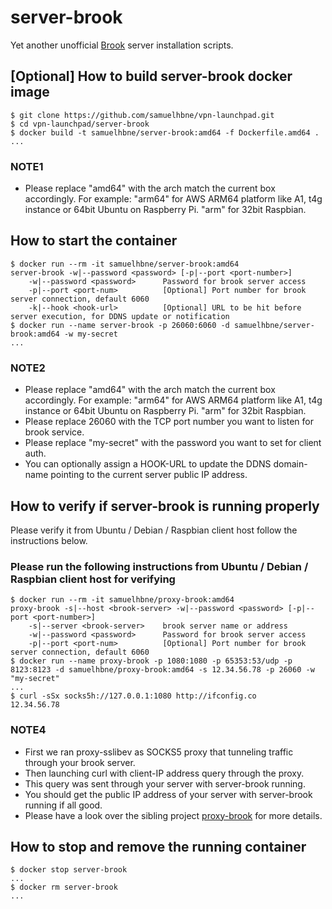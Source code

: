# server-brook

Yet another unofficial [Brook](https://github.com/txthinking/brook) server installation scripts.

## [Optional] How to build server-brook docker image

```shell
$ git clone https://github.com/samuelhbne/vpn-launchpad.git
$ cd vpn-launchpad/server-brook
$ docker build -t samuelhbne/server-brook:amd64 -f Dockerfile.amd64 .
...
```

### NOTE1

- Please replace "amd64" with the arch match the current box accordingly. For example: "arm64" for AWS ARM64 platform like A1, t4g instance or 64bit Ubuntu on Raspberry Pi. "arm" for 32bit Raspbian.

## How to start the container

```shell
$ docker run --rm -it samuelhbne/server-brook:amd64
server-brook -w|--password <password> [-p|--port <port-number>]
    -w|--password <password>      Password for brook server access
    -p|--port <port-num>          [Optional] Port number for brook server connection, default 6060
    -k|--hook <hook-url>          [Optional] URL to be hit before server execution, for DDNS update or notification
$ docker run --name server-brook -p 26060:6060 -d samuelhbne/server-brook:amd64 -w my-secret
...
```

### NOTE2

- Please replace "amd64" with the arch match the current box accordingly. For example: "arm64" for AWS ARM64 platform like A1, t4g instance or 64bit Ubuntu on Raspberry Pi. "arm" for 32bit Raspbian.
- Please replace 26060 with the TCP port number you want to listen for brook service.
- Please replace "my-secret" with the password you want to set for client auth.
- You can optionally assign a HOOK-URL to update the DDNS domain-name pointing to the current server public IP address.

## How to verify if server-brook is running properly

Please verify it from Ubuntu / Debian / Raspbian client host follow the instructions below.

### Please run the following instructions from Ubuntu / Debian / Raspbian client host for verifying

```shell
$ docker run --rm -it samuelhbne/proxy-brook:amd64
proxy-brook -s|--host <brook-server> -w|--password <password> [-p|--port <port-number>]
    -s|--server <brook-server>    brook server name or address
    -w|--password <password>      Password for brook server access
    -p|--port <port-num>          [Optional] Port number for brook server connection, default 6060
$ docker run --name proxy-brook -p 1080:1080 -p 65353:53/udp -p 8123:8123 -d samuelhbne/proxy-brook:amd64 -s 12.34.56.78 -p 26060 -w "my-secret"
...
$ curl -sSx socks5h://127.0.0.1:1080 http://ifconfig.co
12.34.56.78
```

### NOTE4

- First we ran proxy-sslibev as SOCKS5 proxy that tunneling traffic through your brook server.
- Then launching curl with client-IP address query through the proxy.
- This query was sent through your server with server-brook running.
- You should get the public IP address of your server with server-brook running if all good.
- Please have a look over the sibling project [proxy-brook](https://github.com/samuelhbne/vpn-launchpad/tree/master/proxy-brook) for more details.

## How to stop and remove the running container

```shell
$ docker stop server-brook
...
$ docker rm server-brook
...
```

